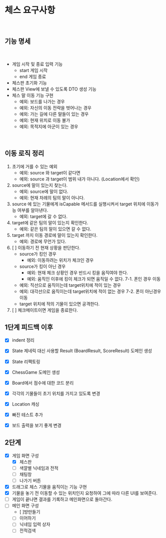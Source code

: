# 체스 요구사항

<br>

## 기능 명세

<br>

- 게임 시작 및 종료 입력 기능
    - start 게임 시작
    - end 게임 종료
- 체스판 초기화 기능
- 체스판 View에 보낼 수 있도록 DTO 생성 기능
- 체스 말 이동 기능 구현 
    - 예외: 보드를 나가는 경우
    - 예외: 자신의 이동 전략을 벗어나는 경우
    - 예외: 가는 길에 다른 말들이 있는 경우
    - 예외: 현재 위치로 이동 불가
    - 예외: 목적지에 아군이 있는 경우

<br>

## 이동 로직 정리
1. 초기에 거를 수 있는 예외
    - 예외: source 와 target이 같다면
    - 예외: source 과 target이 범위 내가 아니다. (Location에서 확인)
2. source에 말이 있는지 찾는다.
    - 예외: source에 말이 없다.
    - 예외: 현재 차례의 팀의 말이 아니다.
3. source 에 있는 기물에게 isCapable 메서드를 실행시켜서 target 위치에 이동가능 여부를 알아낸다.
    - 예외: target에 갈 수 없다.
4. target에 같은 팀의 말이 있는지 확인한다.
    - 예외: 같은 팀의 말이 있으면 갈 수 없다. 
5. target 까지 이동 경로에 말이 있는지 확인한다.
    - 예외: 경로에 무언가 있다.
6. [ ] 이동하기 전 현재 상황을 판단한다.
    - source가 킹인 경우
        - 예외: 이동하려는 위치가 체크인 경우
    - source가 킹이 아닌 경우
        - 예외: 현재 체크 상황인 경우 반드시 킹을 움직여야 한다.
        - 예외: 움직인 이후에 킹이 체크가 되면 움직일 수 없다.
7-1. 폰인 경우 이동
    - 예외: 직선으로 움직이는데 target위치에 적이 있는 경우
    - 예외: 대각선으로 움직이는데 target위치에 적이 없는 경우
7-2. 폰이 아닌경우 이동 
    - target 위치에 적의 기물이 있으면 공격한다.
8. [ ] 체크메이트이면 게임을 종료한다.


## 1단계 피드백 이후
- [x] indent 정리
- [x] State 제네릭 대신 사용할 Result (BoardResult, ScoreResult) 도메인 생성
- [x] State 리팩토링
- [x] ChessGame 도메인 생성
- [x] Board에서 점수에 대한 코드 분리
- [x] 각각의 기물들이 초기 위치를 가지고 있도록 변경
- [x] Location 캐싱
- [x] 빠진 테스트 추가
- [x] 보드 출력을 보기 좋게 변경


## 2단계
- [x] 게임 화면 구성
  - [x] 체스판
  - [ ] 색깔별 닉네임과 전적
  - [ ] 채팅창
  - [ ] 나가기 버튼
- [x] 드래그로 체스 기물을 움직이는 기능 구현 
- [x] 기물을 놓기 전 이동할 수 있는 위치인지 요청하여 그에 따라 다른 UI를 보여준다.
- [ ] 게임이 끝나면 결과를 기록하고 메인화면으로 돌아간다.
- [ ] 메인 화면 구성
  - [ ]방만들기
  - [ ] 이어하기
  - [ ] 닉네임 입력 상자
  - [ ] 전적검색
